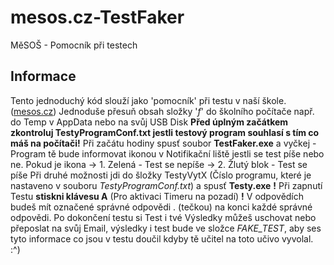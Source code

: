 # mesos.cz-TestFaker
MěSOŠ - Pomocník při testech

## Informace
Tento jednoduchý kód slouží jako 'pomocník' při testu v naší škole. ([mesos.cz](https://www.mesos.cz/))
Jednoduše přesuň obsah složky '*f*' do školního počítače např. do Temp v AppData nebo na svůj USB Disk
**Před úplným začátkem zkontroluj TestyProgramConf.txt jestli testový program souhlasí s tím co máš na počítači!**
Při začátu hodiny spusť soubor **TestFaker.exe** a vyčkej - Program tě bude informovat ikonou v Notifikační liště jestli se test píše nebo ne.
Pokud je ikona -> 1. Zelená - Test se nepíše
			   -> 2. Žlutý blok - Test se píše
Při druhé možnosti jdi do šložky TestyVytX (Číslo programu, které je nastaveno v souboru *TestyProgramConf.txt*) a spusť **Testy.exe**
**!** Při zapnutí Testu **stiskni klávesu A** (Pro aktivaci Timeru na pozadí) **!**
V odpovědích budeš mít označené správné odpovědi . (tečkou) na konci každé správné odpovědi.
Po dokončení testu si Test i tvé Výsledky můžeš uschovat nebo přeposlat na svůj Email, výsledky i test bude ve složce *FAKE_TEST*, aby ses tyto informace co jsou v testu doučil kdyby tě učitel na toto učivo vyvolal. :^)